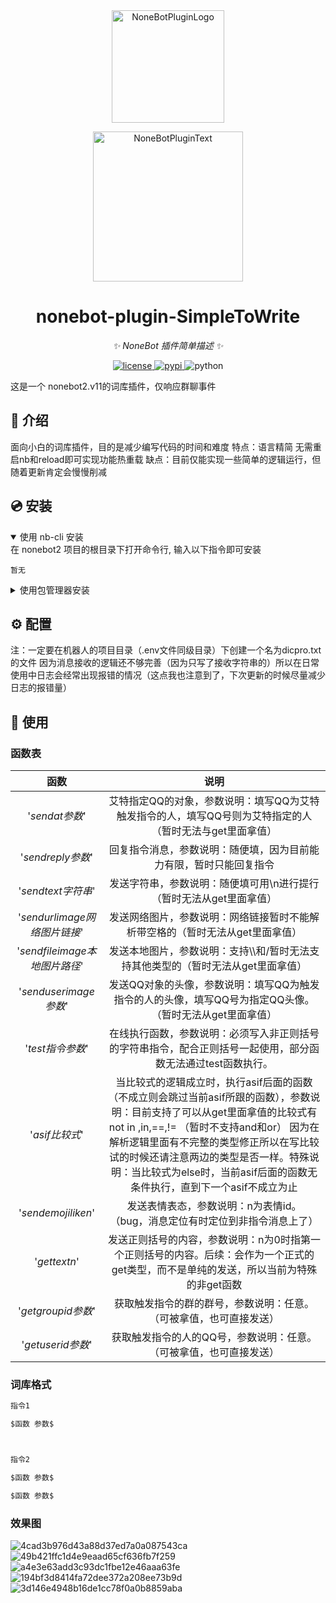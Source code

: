 <div align="center">
  <a href="https://v2.nonebot.dev/store"><img src="https://github.com/A-kirami/nonebot-plugin-template/blob/resources/nbp_logo.png" width="180" height="180" alt="NoneBotPluginLogo"></a>
  <br>
  <p><img src="https://github.com/A-kirami/nonebot-plugin-template/blob/resources/NoneBotPlugin.svg" width="240" alt="NoneBotPluginText"></p>
</div>

<div align="center">

# nonebot-plugin-SimpleToWrite

_✨ NoneBot 插件简单描述 ✨_


<a href="./LICENSE">
    <img src="https://img.shields.io/github/license/owner/nonebot-plugin-template.svg" alt="license">
</a>
<a href="https://pypi.python.org/pypi/nonebot-plugin-template">
    <img src="https://img.shields.io/pypi/v/nonebot-plugin-template.svg" alt="pypi">
</a>
<img src="https://img.shields.io/badge/python-3.9+-blue.svg" alt="python">

</div>

这是一个 nonebot2.v11的词库插件，仅响应群聊事件


## 📖 介绍

面向小白的词库插件，目的是减少编写代码的时间和难度
特点：语言精简
    无需重启nb和reload即可实现功能热重载
缺点：目前仅能实现一些简单的逻辑运行，但随着更新肯定会慢慢削减

## 💿 安装

<details open>
<summary>使用 nb-cli 安装</summary>
在 nonebot2 项目的根目录下打开命令行, 输入以下指令即可安装

    暂无

</details>

<details>
<summary>使用包管理器安装</summary>
在 nonebot2 项目的插件目录下, 打开命令行, 根据你使用的包管理器, 输入相应的安装命令

<details>
<summary>pip</summary>

    pip install nonebot_plugin_SimpleToWrite
</details>

打开 nonebot2 项目根目录下的 `pyproject.toml` 文件, 在 `[tool.nonebot]` 部分追加写入

    plugins = ["nonebot_plugin_SimpleToWrite"]

</details>

## ⚙️ 配置

注：一定要在机器人的项目目录（.env文件同级目录）下创建一个名为dicpro.txt的文件
因为消息接收的逻辑还不够完善（因为只写了接收字符串的）所以在日常使用中日志会经常出现报错的情况（这点我也注意到了，下次更新的时候尽量减少日志的报错量）


## 🎉 使用
### 函数表
| 函数 | 说明 |
|:-----:|:----:|
| '$sendat 参数$' | 艾特指定QQ的对象，参数说明：填写QQ为艾特触发指令的人，填写QQ号则为艾特指定的人（暂时无法与get里面拿值） |
| '$sendreply 参数$' | 回复指令消息，参数说明：随便填，因为目前能力有限，暂时只能回复指令 |
| '$sendtext 字符串$' | 发送字符串，参数说明：随便填可用\\n进行提行（暂时无法从get里面拿值） |
| '$sendurlimage 网络图片链接$' | 发送网络图片，参数说明：网络链接暂时不能解析带空格的（暂时无法从get里面拿值） |
| '$sendfileimage 本地图片路径$' | 发送本地图片，参数说明：支持\\\和/暂时无法支持其他类型的（暂时无法从get里面拿值） |
| '$senduserimage 参数$' | 发送QQ对象的头像，参数说明：填写QQ为触发指令的人的头像，填写QQ号为指定QQ头像。（暂时无法从get里面拿值） |
| '$test 指令参数$' | 在线执行函数，参数说明：必须写入非正则括号的字符串指令，配合正则括号一起使用，部分函数无法通过test函数执行。 |
| '$asif 比较式$' | 当比较式的逻辑成立时，执行asif后面的函数（不成立则会跳过当前asif所跟的函数），参数说明：目前支持了可以从get里面拿值的比较式有not in ,in,==,!= （暂时不支持and和or） 因为在解析逻辑里面有不完整的类型修正所以在写比较试的时候还请注意两边的类型是否一样。特殊说明：当比较式为else时，当前asif后面的函数无条件执行，直到下一个asif不成立为止|
| '$sendemojilike n$' | 发送表情表态，参数说明：n为表情id。 （bug，消息定位有时定位到非指令消息上了）|
| '$gettext n$' | 发送正则括号的内容，参数说明：n为0时指第一个正则括号的内容。后续：会作为一个正式的get类型，而不是单纯的发送，所以当前为特殊的非get函数 |
| '$getgroupid 参数$' | 获取触发指令的群的群号，参数说明：任意。（可被拿值，也可直接发送） |
| '$getuserid 参数$' | 获取触发指令的人的QQ号，参数说明：任意。（可被拿值，也可直接发送） |

### 词库格式
```bash
指令1

$函数 参数$



指令2

$函数 参数$

$函数 参数$
```

### 效果图
![4cad3b976d43a88d37ed7a0a087543ca](https://github.com/user-attachments/assets/3d71b761-2058-44cd-97a2-3458226354a8)
![49b421ffc1d4e9eaad65cf636fb7f259](https://github.com/user-attachments/assets/8cf52c9c-708a-4525-948c-00c2706c73f8)
![a4e3e63add3c93dc1fbe12e46aaa63fe](https://github.com/user-attachments/assets/8f664444-8a94-4107-a22e-9385397071ea)
![194bf3d8414fa72dee372a208ee73b9d](https://github.com/user-attachments/assets/d1a1861a-17ee-462d-89c2-c5955cea3376)
![3d146e4948b16de1cc78f0a0b8859aba](https://github.com/user-attachments/assets/48deaaa7-5391-46c3-8a61-d85c220749b7)
